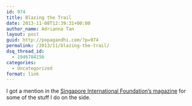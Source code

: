 ```yaml
---
id: 974
title: Blazing the Trail
date: 2013-11-08T12:39:31+00:00
author_name: Adrianna Tan
layout: post
guid: http://popagandhi.com/?p=974
permalink: /2013/11/blazing-the-trail/
dsq_thread_id:
  - 1946784156
categories:
  - Uncategorized
format: link
---
```

I got a mention in the [Singapore International Foundation&#8217;s magazine](http://singaporemagazine.sif.org.sg/blazing-the-trail/) for some of the stuff I do on the side.
